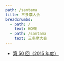 ```yaml
---
path: /santama
title: 三多摩大会
breadcrumbs:
  - path: /
    text: HOME
  - path: /santama
    text: 三多摩大会
---
```

- [第 50 回（2015 年度）](/santama/2015)

